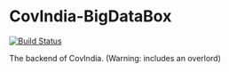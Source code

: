 # CovIndia-BigDataBox
[![Build Status](https://travis-ci.com/covindia/CovIndia-BigDataBox.svg?branch=master)](https://travis-ci.com/covindia/CovIndia-BigDataBox)

The backend of CovIndia. (Warning: includes an overlord)
